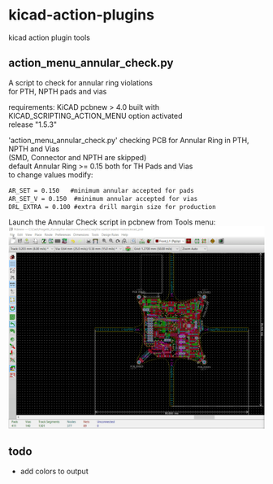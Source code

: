 # kicad-action-plugins
kicad action plugin tools

## action_menu_annular_check.py
A script to check for annular ring violations  
for PTH, NPTH pads and vias  

requirements: KiCAD pcbnew > 4.0 built with KICAD_SCRIPTING_ACTION_MENU option activated  
release "1.5.3"  

'action_menu_annular_check.py' checking PCB for Annular Ring in PTH, NPTH and Vias  
(SMD, Connector and NPTH are skipped)  
default Annular Ring >= 0.15 both for TH Pads and Vias  
to change values modify:  

    AR_SET = 0.150   #minimum annular accepted for pads  
    AR_SET_V = 0.150  #minimum annular accepted for vias  
    DRL_EXTRA = 0.100 #extra drill margin size for production  

Launch the Annular Check script in pcbnew from Tools menu:  
![Annular Check](screenshots/annular-checker.gif)

## todo
- add colors to output  

